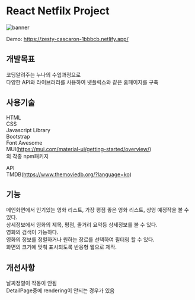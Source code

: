 # React Netfilx Project

![banner](https://user-images.githubusercontent.com/74494210/176236138-03b82911-a29f-4eb2-9cef-9edf20ea4fdf.png)


Demo: https://zesty-cascaron-1bbbcb.netlify.app/

## 개발목표  
코딩알려주는 누나의 수업과정으로  
다양한 API와 라이브러리를 사용하여 넷플릭스와 같은 홈페이지를 구축  

## 사용기술
HTML  
CSS  
Javascript 
Library  
 Bootstrap  
 Font Awesome  
 MUI(https://mui.com/material-ui/getting-started/overview/)  
 외 각종 npm패키지  

API  
  TMDB(https://www.themoviedb.org/?language=ko)
  
## 기능  
메인화면에서 인기있는 영화 리스트, 가장 평점 좋은 영화 리스트, 상영 예정작을 볼 수 있다.  
상세정보에서 영화의 제목, 평점, 줄거리 요약등 상세정보를 볼 수 있다.  
영화의 검색이 가능하다.  
영화의 정보를 정렬하거나 원하는 장르를 선택하여 필터링 할 수 있다.  
화면의 크기에 맞춰 표시되도록 반응형 웹으로 제작.  
  
## 개선사항   
날짜정렬이 작동이 안됨  
DetailPage중에 rendering이 안되는 경우가 있음  
